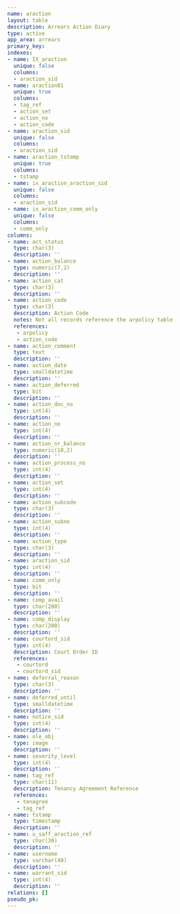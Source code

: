 ```yaml
---
name: araction
layout: table
description: Arrears Action Diary
type: active
app_area: arrears
primary_key: 
indexes:
- name: IX_araction
  unique: false
  columns:
  - araction_sid
- name: araction01
  unique: true
  columns:
  - tag_ref
  - action_set
  - action_no
  - action_code
- name: araction_sid
  unique: false
  columns:
  - araction_sid
- name: araction_tstamp
  unique: true
  columns:
  - tstamp
- name: ix_araction_araction_sid
  unique: false
  columns:
  - araction_sid
- name: ix_araction_comm_only
  unique: false
  columns:
  - comm_only
columns:
- name: act_status
  type: char(3)
  description: ''
- name: action_balance
  type: numeric(7,2)
  description: ''
- name: action_cat
  type: char(3)
  description: ''
- name: action_code
  type: char(3)
  description: Action Code
  notes: Not all records reference the arpolicy table
  references:
   - arpolicy
   - action_code
- name: action_comment
  type: text
  description: ''
- name: action_date
  type: smalldatetime
  description: ''
- name: action_deferred
  type: bit
  description: ''
- name: action_doc_no
  type: int(4)
  description: ''
- name: action_no
  type: int(4)
  description: ''
- name: action_nr_balance
  type: numeric(10,2)
  description: ''
- name: action_process_no
  type: int(4)
  description: ''
- name: action_set
  type: int(4)
  description: ''
- name: action_subcode
  type: char(3)
  description: ''
- name: action_subno
  type: int(4)
  description: ''
- name: action_type
  type: char(3)
  description: ''
- name: araction_sid
  type: int(4)
  description: ''
- name: comm_only
  type: bit
  description: ''
- name: comp_avail
  type: char(200)
  description: ''
- name: comp_display
  type: char(200)
  description: ''
- name: courtord_sid
  type: int(4)
  description: Court Order ID
  references:
   - courtord
   - courtord_sid
- name: deferral_reason
  type: char(3)
  description: ''
- name: deferred_until
  type: smalldatetime
  description: ''
- name: notice_sid
  type: int(4)
  description: ''
- name: ole_obj
  type: image
  description: ''
- name: severity_level
  type: int(4)
  description: ''
- name: tag_ref
  type: char(11)
  description: Tenancy Agreement Reference
  references:
   - tenagree
   - tag_ref
- name: tstamp
  type: timestamp
  description: ''
- name: u_saff_araction_ref
  type: char(30)
  description: ''
- name: username
  type: varchar(40)
  description: ''
- name: warrant_sid
  type: int(4)
  description: ''
relations: []
pseudo_pk: 
---
```


